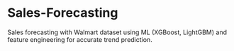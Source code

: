 # Sales-Forecasting
Sales forecasting with Walmart dataset using ML (XGBoost, LightGBM) and feature engineering for accurate trend prediction.
